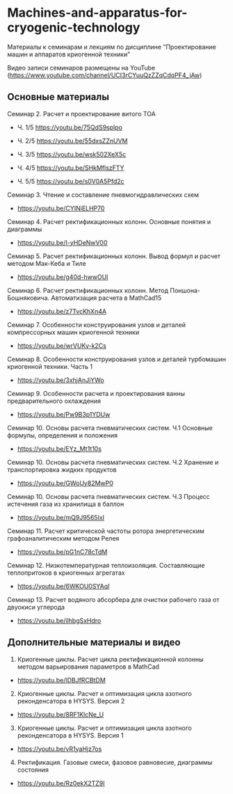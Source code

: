 # Machines-and-apparatus-for-cryogenic-technology
Материалы к семинарам и лекциям по дисциплине "Проектирование машин и аппаратов криогенной техники"

Видео записи семинаров размещены на YouTube (https://www.youtube.com/channel/UCI3rCYuuQzZZqCdqPF4_jAw)

## Основные материалы

Семинар 2. Расчет и проектирование витого ТОА

  - Ч. 1/5 https://youtu.be/75QdS9splpo

  - Ч. 2/5 https://youtu.be/55dxsZZnUVM

  - Ч. 3/5 https://youtu.be/wsk502XeX5c

  - Ч. 4/5 https://youtu.be/SHkMflszFTY

  - Ч. 5/5 https://youtu.be/s0V0A5Pfd2c

Семинар 3. Чтение и составление пневмогидравлических схем

  - https://youtu.be/CYINiELHP70

Семинар 4. Расчет ректификационных колонн. Основные понятия и диаграммы

  - https://youtu.be/I-yHDeNwV00

Семинар 5. Расчет ректификационных колонн. Вывод формул и расчет методом Мак-Кеба и Тиле
  - https://youtu.be/g40d-hwwOUI

Семинар 6. Расчет ректификационных колонн. Метод Поншона-Бошняковича. Автоматизация расчета в MathCad15
  - https://youtu.be/z7TvcKhXn4A

Семинар 7. Особенности конструирования узлов и деталей компрессорных машин криогенной техники
  - https://youtu.be/wrVUKy-k2Cs

Семинар 8. Особенности конструирования узлов и деталей турбомашин криогенной техники. Часть 1
  - https://youtu.be/3xhjAnJiYWo

Семинар 9. Особенности расчета и проектирования ванны предварительного охлаждения
  - https://youtu.be/Pw9B3p1YDUw

Семинар 10. Основы расчета пневматических систем. Ч.1 Основные формулы, определения и положения
  - https://youtu.be/EYz_Mt1t10s

Семинар 10. Основы расчета пневматических систем. Ч.2 Хранение и транспортировка жидких продуктов
  - https://youtu.be/GWoUy82MwP0

Семинар 10. Основы расчета пневматических систем. Ч.3 Процесс истечения газа из хранилища в баллон
  - https://youtu.be/mQ9J9565IxI

Семинар 11. Расчет критической частоты ротора энергетическим графоаналитическим методом Релея
  - https://youtu.be/pG1nC78cTdM

Семинар 12. Низкотемпературная теплоизоляция. Составляющие теплопритоков в криогенных агрегатах
  - https://youtu.be/6WKOU0SYAqI

Семинар 13. Расчет водяного абсорбера для очистки рабочего газа от двуокиси углерода
  - https://youtu.be/ilhbgSxHdro

## Дополнительные материалы и видео

1. Криогенные циклы. Расчет цикла ректификационной колонны методом варьирования параметров в MathCad
  - https://youtu.be/lDBJfRCBtDM

2. Криогенные циклы. Расчет и оптимизация цикла азотного реконденсатора в HYSYS. Версия 2
  - https://youtu.be/8RF1KlcNe_U

3. Криогенные циклы. Расчет и оптимизация цикла азотного реконденсатора в HYSYS. Версия 1
  - https://youtu.be/vR1yaHjz7os

4.  Ректификация. Газовые смеси, фазовое равновесие, диаграммы состояния
  - https://youtu.be/Rz0ekX2TZ9I
